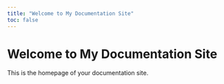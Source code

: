 ```yaml
---
title: "Welcome to My Documentation Site"
toc: false
---
```

# Welcome to My Documentation Site

This is the homepage of your documentation site.
